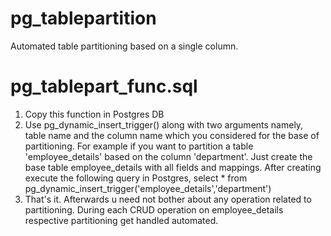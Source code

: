 pg_tablepartition
=================

Automated table partitioning based on a single column.


pg_tablepart_func.sql 
=====================

1. Copy this function in Postgres DB
2. Use pg_dynamic_insert_trigger() along with two arguments namely, table name and the column name which you considered for the base of partitioning. For example if you want to partition a table 'employee_details' based on the column 'department'. Just create the base table employee_details with all fields and mappings. After creating execute the following query in Postgres,
select * from pg_dynamic_insert_trigger('employee_details','department')
3. That's it. Afterwards u need not bother about any operation related to partitioning. During each CRUD operation on employee_details respective partitioning get handled automated.

